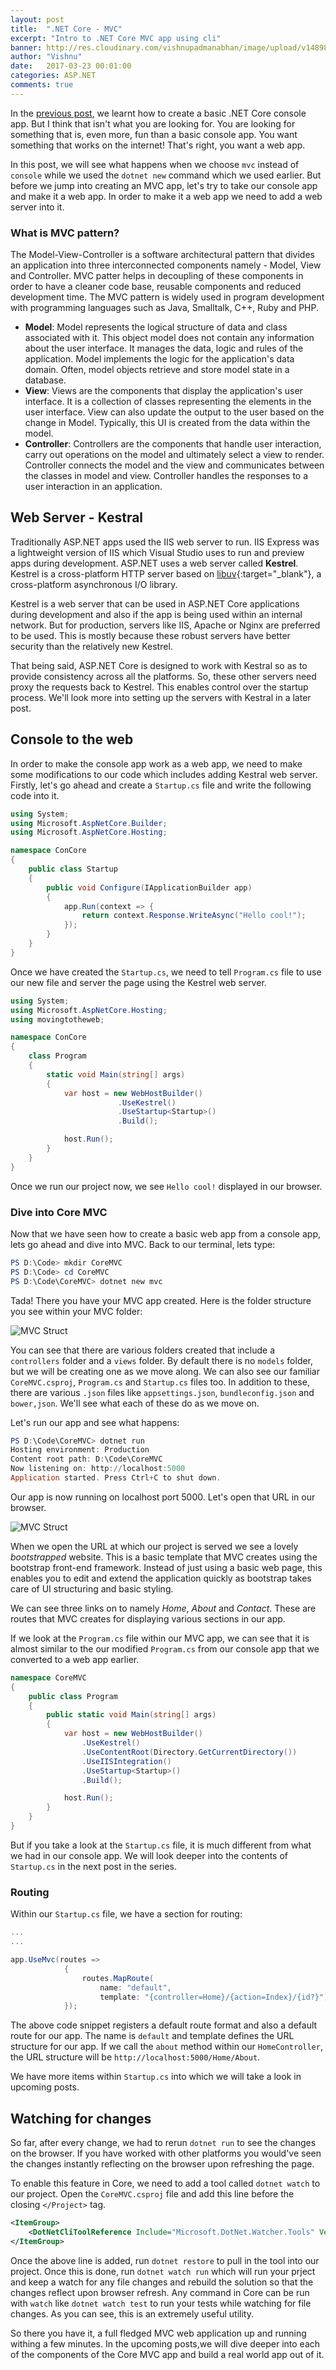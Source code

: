 ```yaml
---
layout: post
title:  ".NET Core - MVC"
excerpt: "Intro to .NET Core MVC app using cli"
banner: http://res.cloudinary.com/vishnupadmanabhan/image/upload/v1489831960/NET.jpg
author: "Vishnu"
date:   2017-03-23 00:01:00
categories: ASP.NET
comments: true
---
```

In the [previous post](http://vishnupadmanabhan.com/dotnet-core-intro/), we learnt how to create a basic .NET Core console app. But I think that isn't what you are looking for. You are looking for something that is, even more, fun than a basic console app. You want something that works on the internet! That's right, you want a web app.

In this post, we will see what happens when we choose `mvc` instead of `console` while we used the `dotnet new` command which we used earlier. But before we jump into creating an MVC app, let's try to take our console app and make it a web app. In order to make it a web app we need to add a web server into it.

### What is MVC pattern?
The Model-View-Controller is a software architectural pattern that divides an application into three interconnected components namely - Model, View and Controller. MVC patter helps in decoupling of these components in order to have a cleaner code base, reusable components and reduced development time. The MVC pattern is widely used in program development with programming languages such as Java, Smalltalk, C++, Ruby and PHP.

- **Model**: Model represents the logical structure of data and class associated with it. This object model does not contain any information about the user interface. It manages the data, logic and rules of the application. Model implements the logic for the application's data domain. Often, model objects retrieve and store model state in a database.
- **View**: Views are the components that display the application's user interface. It is a collection of classes representing the elements in the user interface. View can also update the output to the user based on the change in Model. Typically, this UI is created from the data within the model.
- **Controller**: Controllers are the components that handle user interaction, carry out operations on the model and ultimately select a view to render. Controller connects the model and the view and communicates between the classes in model and view. Controller handles the responses to a user interaction in an application.

## Web Server - Kestral
Traditionally ASP.NET apps used the IIS web server to run. IIS Express was a lightweight version of IIS which Visual Studio uses to run and preview apps during development. ASP.NET uses a web server called **Kestrel**. Kestrel is a cross-platform HTTP server based on [libuv](http://libuv.org/){:target="_blank"}, a cross-platform asynchronous I/O library.

Kestrel is a web server that can be used in ASP.NET Core applications during development and also if the app is being used within an internal network. But for production, servers like IIS, Apache or Nginx are preferred to be used. This is mostly because these robust servers have better security than the relatively new Kestrel.

That being said, ASP.NET Core is designed to work with Kestral so as to provide consistency across all the platforms. So, these other servers need proxy the requests back to Kestrel. This enables control over the startup process. We'll look more into setting up the servers with Kestral in a later post.

## Console to the web
In order to make the console app work as a web app, we need to make some modifications to our code which includes adding Kestral web server. Firstly, let's go ahead and create a `Startup.cs` file and write the following code into it.

```csharp
using System;
using Microsoft.AspNetCore.Builder;
using Microsoft.AspNetCore.Hosting;

namespace ConCore
{
    public class Startup
    {
        public void Configure(IApplicationBuilder app)
        {
            app.Run(context => {
                return context.Response.WriteAsync("Hello cool!");
            });
        }
    }
}
```

Once we have created the `Startup.cs`, we need to tell `Program.cs` file to use our new file and server the page using the Kestrel web server.

```csharp
using System;
using Microsoft.AspNetCore.Hosting;
using movingtotheweb;

namespace ConCore
{
    class Program
    {
        static void Main(string[] args)
        {
            var host = new WebHostBuilder()
                        .UseKestrel()
                        .UseStartup<Startup>()
                        .Build();

            host.Run();
        }
    }
}
```

Once we run our project now, we see `Hello cool!` displayed in our browser.

### Dive into Core MVC
Now that we have seen how to create a basic web app from a console app, lets go ahead and dive into MVC. Back to our terminal, lets type:

```powershell
PS D:\Code> mkdir CoreMVC
PS D:\Code> cd CoreMVC
PS D:\Code\CoreMVC> dotnet new mvc
```

Tada! There you have your MVC app created. Here is the folder structure you see within your MVC folder:

![MVC Struct](http://res.cloudinary.com/vishnupadmanabhan/image/upload/v1489776722/NetCore/mvcstruct.jpg)

You can see that there are various folders created that include a `controllers` folder and a `views` folder. By default there is no `models` folder, but we will be creating one as we move along. We can also see our familiar `CoreMVC.csproj`, `Program.cs` and `Startup.cs` files too. In addition to these, there are various `.json` files like `appsettings.json`, `bundleconfig.json` and `bower,json`. We'll see what each of these do as we move on.

Let's run our app and see what happens:

```powershell
PS D:\Code\CoreMVC> dotnet run
Hosting environment: Production
Content root path: D:\Code\CoreMVC
Now listening on: http://localhost:5000
Application started. Press Ctrl+C to shut down.
```

Our app is now running on localhost port 5000. Let's open that URL in our browser.

![MVC Struct](http://res.cloudinary.com/vishnupadmanabhan/image/upload/v1489777022/NetCore/mvcapp.jpg)

When we open the URL at which our project is served we see a lovely *bootstrapped* website. This is a basic template that MVC creates using the bootstrap front-end framework. Instead of just using a basic web page, this enables you to edit and extend the application quickly as bootstrap takes care of UI structuring and basic styling.

We can see three links on to namely *Home*, *About* and *Contact*. These are routes that MVC creates for displaying various sections in our app.

If we look at the `Program.cs` file within our MVC app, we can see that it is almost similar to the our modified `Program.cs` from our console app that we converted to a web app earlier.

```csharp
namespace CoreMVC
{
    public class Program
    {
        public static void Main(string[] args)
        {
            var host = new WebHostBuilder()
                .UseKestrel()
                .UseContentRoot(Directory.GetCurrentDirectory())
                .UseIISIntegration()
                .UseStartup<Startup>()
                .Build();

            host.Run();
        }
    }
}
```

But if you take a look at the `Startup.cs` file, it is much different from what we had in our console app. We will look deeper into the contents of `Startup.cs` in the next post in the series.

### Routing
Within our `Startup.cs` file, we have a section for routing:

```csharp
...
...

app.UseMvc(routes =>
            {
                routes.MapRoute(
                    name: "default",
                    template: "{controller=Home}/{action=Index}/{id?}");
            });
```

The above code snippet registers a default route format and also a default route for our app. The name is `default` and template defines the URL structure for our app. If we call the `about` method within our `HomeController`, the URL structure will be `http://localhost:5000/Home/About`.

We have more items within `Startup.cs` into which we will take a look in upcoming posts.

## Watching for changes
So far, after every change, we had to rerun `dotnet run` to see the changes on the browser. If you have worked with other platforms you would've seen the changes instantly reflecting on the browser upon refreshing the page.

To enable this feature in Core, we need to add a tool called `dotnet watch` to our project. Open the `CoreMVC.csproj` file and add this line before the closing `</Project>` tag.

```xml
<ItemGroup>
    <DotNetCliToolReference Include="Microsoft.DotNet.Watcher.Tools" Version="1.0.0" />
</ItemGroup>
```

Once the above line is added, run `dotnet restore` to pull in the tool into our project. Once this is done, run `dotnet watch run` which will run your prject and keep a watch for any file changes and rebuild the solution so that the changes reflect upon browser refresh. Any command in Core can be run with `watch` like `dotnet watch test` to run your tests while watching for file changes. As you can see, this is an extremely useful utility.

So there you have it, a full fledged MVC web application up and running withing a few minutes. In the upcoming posts,we will dive deeper into each of the components of the Core MVC app and build a real world app out of it.